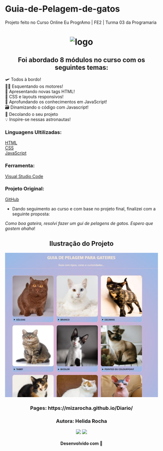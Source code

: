 # Guia-de-Pelagem-de-gatos
Projeto feito no Curso Online Eu ProgrAmo | FE2 | Turma 03 da Programaria
<h1 align="center">
  <img src="https://user-images.githubusercontent.com/88461178/214158133-cecc9c01-4925-458e-a5da-bc33452576f1.png" alt="logo" width="400">
</h1>

<h2 align="center"> 
Foi abordado 8 módulos no curso com os seguintes temas:</h2>


 🛩️ Todos à bordo!   
👩‍💻  Esquentando os motores!      
 🩻 Apresentando novas tags HTML!    
🎨  CSS e layouts responsivos!    
🧠  Aprofundando os conhecimentos em JavaScript!   
🗃️ Dinamizando o código com Javascript!   
🚀 Decolando o seu projeto  
💡 Inspire-se nessas astronautas!
 
 
 ### Linguagens Ultilizadas: 
 
 [HTML](https://developer.mozilla.org/pt-BR/docs/Web/HTML)    
 [CSS](https://developer.mozilla.org/pt-BR/docs/Web/CSS)   
 [JavaScript](https://developer.mozilla.org/pt-BR/docs/Web/JavaScript)  
 
 ### Ferramenta:
 [Visual Studio Code](https://code.visualstudio.com/)    
 
 ### Projeto Original:
 
  [GitHub](https://euprogramo.github.io/dicionario-mulheresnegras//)

- Dando seguimento ao curso e com base no projeto final, finalizei com a seguinte proposta:           

*Como boa gateira, resolvi fazer um gui de pelagens de gatos. Espero que gostem ahaha*!

<h2 align="center">Ilustração do Projeto</h2>

<div align="center">
<img src="./img/imagem-do-site.jpg">
</div>

<h3 align="center">
  Pages: https://mizarocha.github.io/Diario/</h3>


<h3 align="center"> Autora: Helida Rocha </h3>   

<div align="center">
  <a href="https://www.linkedin.com/in/helida-rocha-69b844245/" target="_blank"><img src="https://img.shields.io/badge/-LinkedIn-%230077B5?style=for-the-badge&logo=linkedin&logoColor=white" target="_blank"></a> 
  <a href="https://github.com/helidarochaa" target="_blank"><img src="https://img.shields.io/badge/-GITHUB-%23E4405F?style=for-the-badge&logo=github&logoColor=white" target="_blank"></a>
  </div>

<h4 align="center">Desenvolvido com 💜 </h4>
